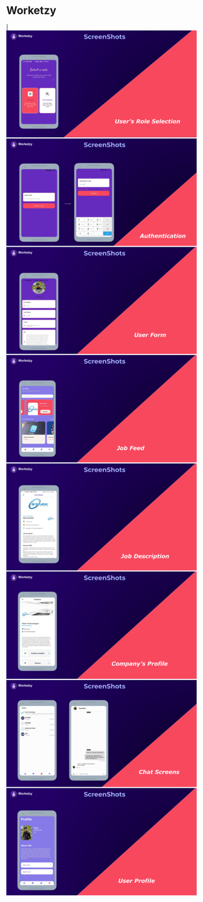 # Worketzy

|![](Screenshots/0.png)  
![](Screenshots/1.png) 
![](Screenshots/2.png)
![](Screenshots/3.png)  
![](Screenshots/4.png) 
![](Screenshots/5.png)
![](Screenshots/6.png)  
![](Screenshots/7.png)
